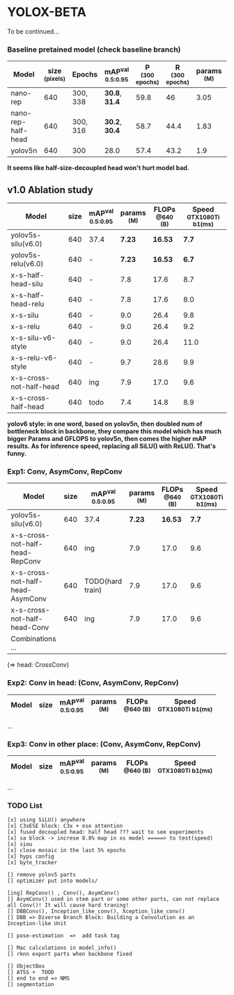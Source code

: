 # YOLOX-BETA
To be continued...


### Baseline pretained model (check baseline branch)
|Model |size<br><sup>(pixels)|Epochs |mAP<sup>val<br>0.5:0.95 |P<br><sup>(300 epochs) |R<br><sup>(300 epochs)|params<br><sup>(M) |FLOPs<br><sup>@640 (B) | Speed<br><sup>GTX1080Ti b1(ms)
|---                    |---  |---    |---    |---    |---    |--- |--- |---
|nano-rep      		|640 |300, 338  |**30.8**, **31.4**   | 59.8   |46    |3.05    |7.7 | 6.1
|nano-rep-half-head     |640 |300, 316  |**30.2**, **30.4**   | 58.7   |44.4  |1.83    |4.4 | 6.0
|yolov5n      		|640 |300 	|28.0   	      |57.4    |43.2  |1.9     |4.5 | 5.2

**It seems like half-size-decoupled head won't hurt model bad.**


## v1.0 Ablation study
|Model |size|mAP<sup>val<br>0.5:0.95 |params<br><sup>(M) |FLOPs<br><sup>@640 (B) | Speed<br><sup>GTX1080Ti b1(ms)
|---|---|---|---|---|---
|yolov5s-silu(v6.0) 	|640 |37.4 |**7.23** |**16.53** |**7.7** 
|yolov5s-relu(v6.0) 	|640 | -   |**7.23** |**16.53** |**6.7**
|x-s-half-head-silu 	|640 |-    |7.8  |17.6 |8.7
|x-s-half-head-relu 	|640 |-    |7.8  |17.6 |8.0
|x-s-silu 				|640 |-    |9.0  |26.4 |9.8
|x-s-relu 				|640 |-    |9.0  |26.4 |9.2
|x-s-silu-v6-style 		|640 |-    |9.0  |26.4 |11.0
|x-s-relu-v6-style 		|640 |-    |9.7  |28.6 |9.9
|x-s-cross-not-half-head 	|640 |ing    |7.9  |17.0	|9.6 
|x-s-cross-half-head 		|640 |todo    |7.4  |14.8	|8.9 


**yolov6 style: in one word, based on yolov5n, then doubled num of bottleneck block in backbone, they compare this model which has much bigger Params and GFLOPS to yolov5n, then comes the higher mAP results. As for inference speed, replacing all SiLU() with ReLU(). That's funny.**



### Exp1: Conv, AsymConv, RepConv
|Model |size|mAP<sup>val<br>0.5:0.95 |params<br><sup>(M) |FLOPs<br><sup>@640 (B) | Speed<br><sup>GTX1080Ti b1(ms)
|---|---|---|---|---|---
|yolov5s-silu(v6.0) 				|640 |37.4 |**7.23** |**16.53** |**7.7**  
|x-s-cross-not-half-head-RepConv 	|640 |ing    |7.9  |17.0	|9.6
|x-s-cross-not-half-head-AsymConv 	|640 |TODO(hard train)    |7.9  |17.0	|9.6
|x-s-cross-not-half-head-Conv 		|640 |ing    |7.9  |17.0	|9.6
|Combinations ... 
	
(=> head: CrossConv)

### Exp2: Conv in head: (Conv, AsymConv, RepConv)
|Model |size|mAP<sup>val<br>0.5:0.95 |params<br><sup>(M) |FLOPs<br><sup>@640 (B) | Speed<br><sup>GTX1080Ti b1(ms)
|---|---|---|---|---|---
...

### Exp3: Conv in other place: (Conv, AsymConv, RepConv)
|Model |size|mAP<sup>val<br>0.5:0.95 |params<br><sup>(M) |FLOPs<br><sup>@640 (B) | Speed<br><sup>GTX1080Ti b1(ms)
|---|---|---|---|---|---
...

### TODO List
	
	[x] using SiLU() anywhere
	[x] C3xESE block: C3x + ese attention
	[x] fused decoupled head: half head ??? wait to see experiments 
	[x] sa block -> increse 0.8% map in xs model =====> to test(speed)
	[x] siou
	[x] close mosaic in the last 5% epochs
	[x] hyps config
	[x] byte_tracker 

	[] remove yolov5 parts
	[] optimizer put into models/

	[ing] RepConv() , Conv(), AsymConv()
	[] AsymConv() used in stem part or some other parts, can not replace all Conv()! It will cause hard traning!
	[] DBBConv(), Inception_like_conv(), Xception_like_conv() 
	[] DBB => Diverse Branch Block: Building a Convolution as an Inception-like Unit
	
	[] pose-estimation  =>  add task tag 
	
	[] Mac calculations in model_info()
	[] rknn export parts when backbone fixed
	
	[] ObjectBox
	[] ATSS +  TOOD
	[] end to end => NMS
	[] segmentation

